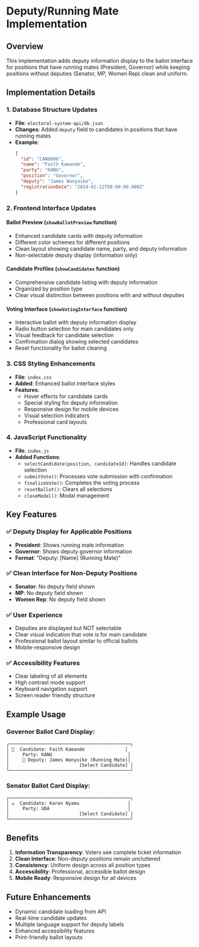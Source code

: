 # Deputy/Running Mate Implementation

## Overview
This implementation adds deputy information display to the ballot interface for positions that have running mates (President, Governor) while keeping positions without deputies (Senator, MP, Women Rep) clean and uniform.

## Implementation Details

### 1. Database Structure Updates
- **File**: `electoral-system-api/db.json`
- **Changes**: Added `deputy` field to candidates in positions that have running mates
- **Example**:
  ```json
  {
    "id": "CAND006",
    "name": "Faith Kamande",
    "party": "KANU",
    "position": "Governor",
    "deputy": "James Wanyoike",
    "registrationDate": "2024-01-12T08:00:00.000Z"
  }
  ```

### 2. Frontend Interface Updates

#### Ballot Preview (`showBallotPreview` function)
- Enhanced candidate cards with deputy information
- Different color schemes for different positions
- Clean layout showing candidate name, party, and deputy information
- Non-selectable deputy display (information only)

#### Candidate Profiles (`showCandidates` function)
- Comprehensive candidate listing with deputy information
- Organized by position type
- Clear visual distinction between positions with and without deputies

#### Voting Interface (`showVotingInterface` function)
- Interactive ballot with deputy information display
- Radio button selection for main candidates only
- Visual feedback for candidate selection
- Confirmation dialog showing selected candidates
- Reset functionality for ballot clearing

### 3. CSS Styling Enhancements
- **File**: `index.css`
- **Added**: Enhanced ballot interface styles
- **Features**:
  - Hover effects for candidate cards
  - Special styling for deputy information
  - Responsive design for mobile devices
  - Visual selection indicators
  - Professional card layouts

### 4. JavaScript Functionality
- **File**: `index.js`
- **Added Functions**:
  - `selectCandidate(position, candidateId)`: Handles candidate selection
  - `submitVote()`: Processes vote submission with confirmation
  - `finalizeVote()`: Completes the voting process
  - `resetBallot()`: Clears all selections
  - `closeModal()`: Modal management

## Key Features

### ✅ Deputy Display for Applicable Positions
- **President**: Shows running mate information
- **Governor**: Shows deputy governor information
- **Format**: "Deputy: [Name] (Running Mate)"

### ✅ Clean Interface for Non-Deputy Positions
- **Senator**: No deputy field shown
- **MP**: No deputy field shown
- **Women Rep**: No deputy field shown

### ✅ User Experience
- Deputies are displayed but NOT selectable
- Clear visual indication that vote is for main candidate
- Professional ballot layout similar to official ballots
- Mobile-responsive design

### ✅ Accessibility Features
- Clear labeling of all elements
- High contrast mode support
- Keyboard navigation support
- Screen reader friendly structure

## Example Usage

### Governor Ballot Card Display:
```
┌─────────────────────────────────────────────┐
│ 🏢  Candidate: Faith Kamande               │
│     Party: KANU                            │
│     👤 Deputy: James Wanyoike (Running Mate)│
│                          [Select Candidate] │
└─────────────────────────────────────────────┘
```

### Senator Ballot Card Display:
```
┌─────────────────────────────────────────────┐
│ ⚖️  Candidate: Karen Nyamu                  │
│     Party: UDA                             │
│                          [Select Candidate] │
└─────────────────────────────────────────────┘
```

## Benefits
1. **Information Transparency**: Voters see complete ticket information
2. **Clean Interface**: Non-deputy positions remain uncluttered
3. **Consistency**: Uniform design across all position types
4. **Accessibility**: Professional, accessible ballot design
5. **Mobile Ready**: Responsive design for all devices

## Future Enhancements
- Dynamic candidate loading from API
- Real-time candidate updates
- Multiple language support for deputy labels
- Enhanced accessibility features
- Print-friendly ballot layouts
